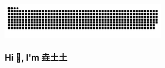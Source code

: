 <picture>
  <source media="(prefers-color-scheme: dark)" srcset="https://raw.githubusercontent.com/yaotutu/yaotutu/output/github-contribution-grid-snake-dark.svg">
  <source media="(prefers-color-scheme: light)" srcset="https://raw.githubusercontent.com/yaotutu/yaotutu/output/github-contribution-grid-snake.svg">
  <img alt="github contribution grid snake animation" src="https://raw.githubusercontent.com/yaotutu/yaotutu/output/github-contribution-grid-snake.svg">
</picture>




<h1>Hi 👋, I'm 垚土土</h1>

